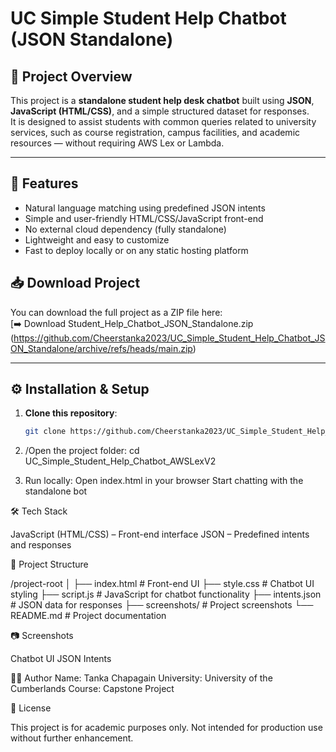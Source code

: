 # UC Simple Student Help Chatbot (JSON Standalone)

## 📌 Project Overview
This project is a **standalone student help desk chatbot** built using **JSON**, **JavaScript (HTML/CSS)**, and a simple structured dataset for responses.  
It is designed to assist students with common queries related to university services, such as course registration, campus facilities, and academic resources — without requiring AWS Lex or Lambda.

---

## 🚀 Features
- Natural language matching using predefined JSON intents
- Simple and user-friendly HTML/CSS/JavaScript front-end
- No external cloud dependency (fully standalone)
- Lightweight and easy to customize
- Fast to deploy locally or on any static hosting platform

## 📥 Download Project
You can download the full project as a ZIP file here:  
[➡️ Download Student_Help_Chatbot_JSON_Standalone.zip (https://github.com/Cheerstanka2023/UC_Simple_Student_Help_Chatbot_JSON_Standalone/archive/refs/heads/main.zip)

---

## ⚙️ Installation & Setup
1. **Clone this repository**:
   ```bash
   git clone https://github.com/Cheerstanka2023/UC_Simple_Student_Help_Chatbot_JSON_Standalone.git

2. /Open the project folder:
   cd UC_Simple_Student_Help_Chatbot_AWSLexV2

3. Run locally:
   Open index.html in your browser 
   Start chatting with the standalone bot

🛠️ Tech Stack

  JavaScript (HTML/CSS) – Front-end interface
  JSON – Predefined intents and responses

📂 Project Structure

  /project-root
  │
  ├── index.html # Front-end UI
  ├── style.css # Chatbot UI styling
  ├── script.js # JavaScript for chatbot functionality
  ├── intents.json # JSON data for responses
  ├── screenshots/ # Project screenshots
  └── README.md # Project documentation

📷 Screenshots

  Chatbot UI
  JSON Intents
  
👨‍🎓 Author
  Name: Tanka Chapagain
  University: University of the Cumberlands
  Course: Capstone Project

📜 License

This project is for academic purposes only. Not intended for production use without further enhancement.






  
